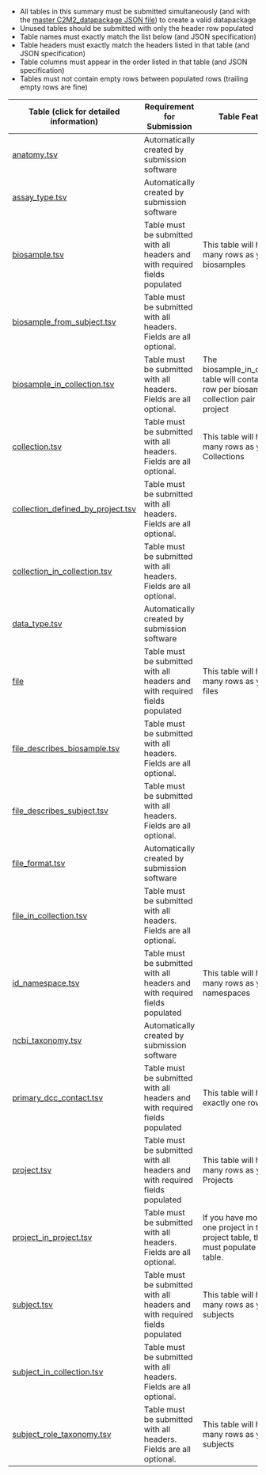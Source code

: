 - All tables in this summary must be submitted simultaneously (and with the [master C2M2_datapackage JSON file](https://osf.io/e5tc2/)) to create a valid datapackage
- Unused tables should be submitted with only the header row populated
- Table names must exactly match the list below (and JSON specification)
- Table headers must exactly match the headers listed in that table (and JSON specification)
- Table columns must appear in the order listed in that table (and JSON specification)
- Tables must not contain empty rows between populated rows (trailing empty rows are fine)

Table (click for detailed information)|Requirement for Submission|Table Features
-----------| -----------| -------------
[anatomy.tsv](./TableInfo:-anatomy.tsv)|Automatically created by submission software|
[assay_type.tsv](./TableInfo:-assay_type.tsv)|Automatically created by submission software|
[biosample.tsv](./TableInfo:-biosample.tsv)|Table must be submitted with all headers and with required fields populated|This table will have as many rows as you have biosamples
[biosample_from_subject.tsv](./TableInfo:-biosample_from_subject.tsv)|Table must be submitted with all headers. Fields are all optional.|
[biosample_in_collection.tsv](./TableInfo:-biosample_in_collection.tsv)|Table must be submitted with all headers. Fields are all optional.|The biosample_in_collection table will contain one row per biosample-collection pair in your project
[collection.tsv](./TableInfo:-collection.tsv)|Table must be submitted with all headers. Fields are all optional.|This table will have as many rows as you have Collections
[collection_defined_by_project.tsv](./TableInfo:-collection_defined_by_project.tsv)|Table must be submitted with all headers. Fields are all optional.|
[collection_in_collection.tsv](./TableInfo:-collection_in_collection.tsv)|Table must be submitted with all headers. Fields are all optional.|
[data_type.tsv](./TableInfo:-data_type.tsv)|Automatically created by submission software|
[file](./TableInfo:-file.tsv)|Table must be submitted with all headers and with required fields populated|This table will have as many rows as you have files
[file_describes_biosample.tsv](./TableInfo:-file_describes_biosample.tsv)|Table must be submitted with all headers. Fields are all optional.|
[file_describes_subject.tsv](./TableInfo:-file_describes_subject.tsv)|Table must be submitted with all headers. Fields are all optional.|
[file_format.tsv](./TableInfo:-file_format.tsv)|Automatically created by submission software|
[file_in_collection.tsv](./TableInfo:-file_in_collection.tsv)|Table must be submitted with all headers. Fields are all optional.|
[id_namespace.tsv](./TableInfo:-id_namespace.tsv)|Table must be submitted with all headers and with required fields populated|This table will have as many rows as you have namespaces
[ncbi_taxonomy.tsv](./TableInfo:-ncbi_taxonomy.tsv)|Automatically created by submission software|
[primary_dcc_contact.tsv](./TableInfo:-primary_dcc_contact.tsv)|Table must be submitted with all headers and with required fields populated|This table will have exactly one row 
[project.tsv](./TableInfo:-project.tsv)|Table must be submitted with all headers and with required fields populated|This table will have as many rows as you have Projects
[project_in_project.tsv](./TableInfo:-project_in_project.tsv)|Table must be submitted with all headers. Fields are all optional.|If you have more than one project in the project table, then you must populate this table.
[subject.tsv](./TableInfo:-subject.tsv)|Table must be submitted with all headers and with required fields populated|This table will have as many rows as you have subjects
[subject_in_collection.tsv](./TableInfo:-subject_in_collection.tsv)|Table must be submitted with all headers. Fields are all optional.|
[subject_role_taxonomy.tsv](./TableInfo:-subject_role_taxonomy.tsv)|Table must be submitted with all headers. Fields are all optional.|This table will have as many rows as you have subjects
